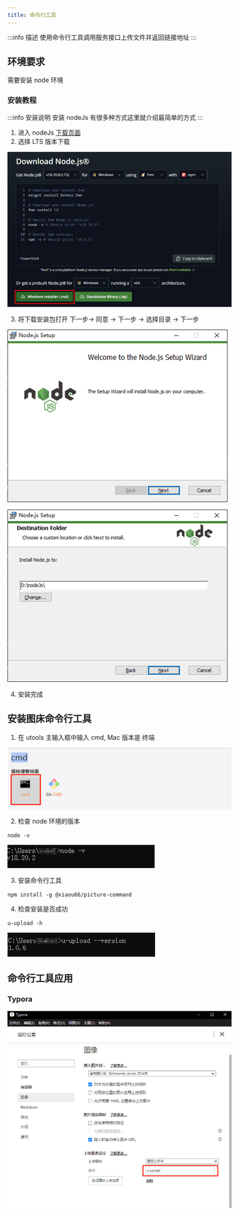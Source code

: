 ```yaml
---
title: 命令行工具
---
```

:::info 描述
使用命令行工具调用服务接口上传文件并返回链接地址
:::

## 环境要求 

需要安装 node 环境

### 安装教程

:::info 安装说明
安装 nodeJs 有很多种方式这里就介绍最简单的方式
:::

1. 进入 nodeJs [下载页面](https://nodejs.org/en/download)
2. 选择 LTS 版本下载

![](./image/commandLine/commandLine-01.png)

3. 将下载安装包打开 下一步-> 同意 -> 下一步 -> 选择目录 -> 下一步

![](./image/commandLine/commandLine-02.png)

![](./image/commandLine/commandLine-03.png)

4. 安装完成

## 安装图床命令行工具

1. 在 utools 主输入框中输入 cmd, Mac 版本是 终端

![](./image/commandLine/commandLine-04.png)

2. 检查 node 环境的版本

```shell 
node -v
```

![](./image/commandLine/commandLine-06.png)

3. 安装命令行工具

```shell
npm install -g @xiaou66/picture-command
```

4. 检查安装是否成功

```shell
u-upload -h
```

![](./image/commandLine/commandLine-05.png)

## 命令行工具应用

### Typora

![](./image/commandLine/commandLine-07.png)
